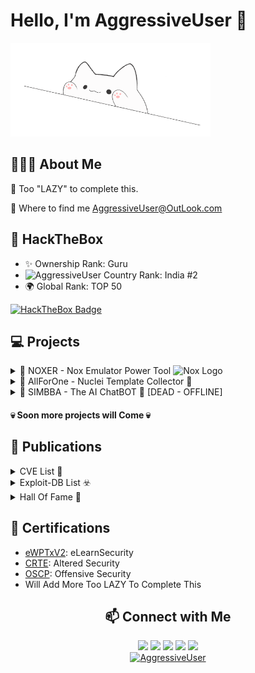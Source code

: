 # Hello, I'm AggressiveUser 👋
<p align="left">
  <img src="https://raw.githubusercontent.com/AggressiveUser/AggressiveUser/main/happy.gif" alt="AggressiveUser" width=320 height=150>
</p>

## 👨🏻‍💻 About Me

🗿 Too "LAZY" to complete this.

🗿 Where to find me AggressiveUser@OutLook.com

## 🧩 HackTheBox  
- ✨ Ownership Rank: Guru
- <img src="https://www.fg-a.com/flags/india-flag-large.jpg" alt="AggressiveUser" width=20> Country Rank: India #2 
- 🌍 Global Rank: TOP 50 

[![HackTheBox Badge](https://www.hackthebox.eu/badge/image/17569)](https://www.hackthebox.eu/profile/17569)

## 💻 Projects

<details>
<summary> 📱 NOXER - Nox Emulator Power Tool <img src="https://sergoot.ru/wp-content/uploads/2021/10/Nox-App-Player-nastrojki.png" alt="Nox Logo" width="20"/></summary>
  
Automate your Android penetration testing lab setup using Nox Emulator.

**🚀 Features**
- Automate Lab Setup: Easily configure your Android penetration testing environment.
- Stable ADB Connections: Ensure consistent and reliable ADB connections.
- Frida Server Management: Quickly install and launch Frida Server on the Nox Emulator.
- Ad and Bloatware Removal: Automatically remove ads and unwanted apps from the Nox Emulator.
- User-Friendly CLI: Intuitive interface for managing your testing lab.
- BurpSuite Integration: Seamlessly install and configure BurpSuite certificates.
- Windows Tools Management: Install or verify essential pentesting tools (Frida, Objection, reFlutter) on Windows.
- Frida-Tool Options: Various functionalities like listing apps, bypassing SSL pinning, and root checks.
- Flexible Menu: Interactive options for running Frida Server, opening an ADB shell, and more.

</details>


<details>
<summary>🐍 AllForOne - Nuclei Template Collector 👤 </summary>
  
A Python script that allows bug bounty hunters and security researchers to collect all Nuclei YAML templates from various public repositories, helping to streamline the process of downloading multiple templates using just a single repository

**🚀 Features**
- The script leverages the GitHub repositories which containing Nuclei Templates. It will clones them to your local machine, and extracts the templates, organizing them for easy access.
- Once the script completes, it will display the total count of templates in a tabular format.
- It will create a folder named `Templates`  in the repository's root directory. Inside this folder, you'll find subfolders for each cloned repository segregated as per publication year `CVE-20XX` and others as `Vulnerability-Templates`.
- Each template is stored as a separate file, enabling easy access and utilization for your bug bounty or security testing activities.
</details>


<details>
<summary> 🦁 SIMBBA - The AI ChatBOT 🤖 [DEAD - OFFLINE]</summary>
  
Looking for a simple and effective way to bypass content filtering in ChatGPT? Look no further than our easy-to-use script!

**🚀 Features**
- Bypasses content filtering in ChatGPT, allowing you to access restricted content with ease.
- Interactive chat with AI-powered ChatGPT.
- Simple and easy-to-use script that can be run with just a few commands.
- Lightweight and fast, with minimal impact on system resources.
- Compatible with a wide range of systems and configurations.

</details>



#### 💀 Soon more projects will Come 💀

## 📝 Publications

<details>
<summary>CVE List 🎯</summary>

1.  [CVE-2022-1163](https://cve.mitre.org/cgi-bin/cvename.cgi?name=CVE-2022-1163)
2.  [CVE-2022-1588](https://cve.mitre.org/cgi-bin/cvename.cgi?name=CVE-2022-1588)
3.  [CVE-2022-24899](https://cve.mitre.org/cgi-bin/cvename.cgi?name=CVE-2022-24899)
4.  [CVE-2022-1530](https://cve.mitre.org/cgi-bin/cvename.cgi?name=CVE-2022-1530)
5.  [CVE-2022-26180](https://cve.mitre.org/cgi-bin/cvename.cgi?name=CVE-2022-26180)
6.  [CVE-2022-0557](https://cve.mitre.org/cgi-bin/cvename.cgi?name=CVE-2022-0557)
7. Will Add More Too LAZY To Complete This

</details>

<details>
<summary>Exploit-DB List ☣️</summary>

1.  Contao 4.13.2 - Cross-Site Scripting (XSS)
2.  qdPM 9.2 - Cross-site Request Forgery (CSRF)
3.  minewebcms 1.15.2 - Cross-site Scripting (XSS)
4.  part-db 0.5.11 - Remote Code Execution (RCE)
5.  Microweber 1.2.11 - Remote Code Execution (RCE) (Authenticated)

- My Exploit-DB Author [Profile](https://www.exploit-db.com/?author=11588) 

</details>

<details>
<summary>Hall Of Fame 🥂</summary>
  
1. [Apple](https://support.apple.com/en-in/HT201536) - 2023 
2. [Microsoft](https://msrc.microsoft.com/update-guide/acknowledgement) - 2023 
3. [Philips ](https://www.philips.com/a-w/security/coordinated-vulnerability-disclosure/hall-of-honors.html#slide_#) - 2023 
4. [RedHat](https://access.redhat.com/articles/66234) - 2024
5. [NVIDIA](https://www.nvidia.com/en-in/product-security/acknowledgements/) - 2023
6. Will Add More Too LAZY To Complete This

</details>

## 📜 Certifications
- [eWPTxV2](https://www.credential.net/profile/aggressiveuser/wallet): eLearnSecurity
- [CRTE](https://www.credential.net/profile/aggressiveuser/wallet): Altered Security
- [OSCP](https://www.credential.net/profile/aggressiveuser/wallet): Offensive Security 
- Will Add More Too LAZY To Complete This



<h2 align="center"> 📫 Connect with Me </h2>
<p align="center">  <a href="https://www.linkedin.com/in/AggressiveUser/"><img src="https://img.shields.io/badge/LinkedIn-0077B5?style=for-the-badge&logo=linkedin&logoColor=white"/></a>  <a href="https://twitter.com/AggressiveUserX"><img src="https://img.shields.io/badge/Twitter-1DA1F2?style=for-the-badge&logo=twitter&logoColor=white"/></a> <a href="https://github.com/AggressiveUser"><img src="https://img.shields.io/badge/GitHub-000?style=for-the-badge&logo=github&logoColor=white"/></a> <a href="https://t.me/AggressiveUser"><img src="https://img.shields.io/badge/Telegram-2CA5E0?style=for-the-badge&logo=telegram&logoColor=white"/></a>  <a href="mailto:AggressiveUser@OutLook.com"><img src="https://img.shields.io/badge/Mail_Me-D14836?style=for-the-badge&logo=MicroSoft&logoColor=white"/></a><br> <a href="https://app.hackthebox.com/profile/17569"><img src="https://www.hackthebox.eu/badge/image/17569" alt="AggressiveUser"></a>  </p>
